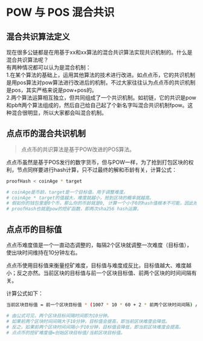 # POW 与 POS 混合共识

## 混合共识算法定义

现在很多公链都是在用基于xx和xx算法的混合共识算法实现共识机制的。什么是混合共识算法呢？  
有两种情况都可以认为是混合机制：  
1.在某个算法的基础上，运用其他算法的技术进行改进。如点点币，它的共识机制是用pos算法对pow算法进行改进后的机制，不过大家往往认为点点币的共识机制是pos，其实严格来说是pow+pos的。  
2.两个算法运算相互独立，但共同组成了一个共识机制。如初链，它的共识是pow和pbft两个算法组成的，然后自己给自己起了个新名字叫混合共识机制fpow。这种混合很明显，所以大家都会叫混合机制。


## 点点币的混合共识机制

> 点点币的共识算法是基于POW改进的POS算法。

点点币虽然是基于POS发行的数字货币，但与POW一样，为了抢到打包区块的权利，节点同样要进行hash计算，只不过最终的解和币龄有关，计算公式：  

```bash
proofHash < coinAge * target

# coinAge是币龄，target是一个目标值，用于调整难度。
# coinAge * target的值越大，难度就越小，抢到区块的概率就越高。
# 假如你的钱包里是0个币，那么你的币龄就是0, 计算一个小于0的hash值根本不可能，因此抢不到区块。
# proofHash也就是pow的挖矿函数，即两次sha256 hash运算。
```

## 点点币的目标值

点点币难度值是一个一直动态调整的，每隔2个区块就调整一次难度（目标值），使出块时间维持在10分钟左右。  

点点币使用目标值来衡量挖矿难度，目标值与难度成反比，目标值越大、难度越小；反之亦然。当前区块的目标值与前一个区块目标值、前两个区块的时间间隔有关。  

计算公式如下：

```bash
当前区块目标值 = 前一个区块目标值 * (1007 * 10 * 60 + 2 * 前两个区块时间间隔) / (1009 * 10 * 60)

# 由公式可见，两个区块目标间隔时间即为10分钟。
# 如果前两个区块时间间隔大于10分钟，目标值会提高，即当前区块难度会降低。
# 反之，如果前两个区块时间间隔小于10分钟，目标值会降低，即当前区块难度会提高。
# 点点币的挖矿难度值=创始区块目标值/当前区块目标值。
```